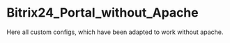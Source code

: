 # Bitrix24_Portal_without_Apache
Here all custom configs, which have been adapted to work without apache.
